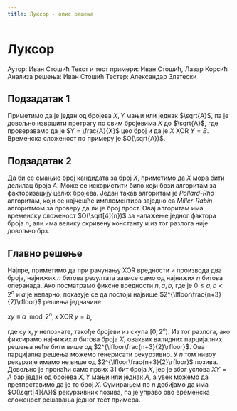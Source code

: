 ```yaml
---
title: Луксор - опис решења
---
```


# Луксор

Аутор: Иван Стошић
Текст и тест примери: Иван Стошић, Лазар Корсић
Анализа решења: Иван Стошић
Тестер: Александар Златески

## Подзадатак 1

Приметимо да је један од бројева $X,Y$ мањи или једнак $\sqrt{A}$, па је довољно извршити претрагу по свим бројевима $X$ до $\sqrt{A}$, где проверавамо да је $Y = \frac{A}{X}$ цео број и да је $X \text{ XOR } Y = B$. Временска сложеност по примеру је $O(\sqrt{A})$.

## Подзадатак 2

Да би се смањио број кандидата за број $X$, приметимо да $X$ мора бити делилац броја $A$. Може се искористити било који брзи алгоритам за факторизацију целих бројева. Један такав алгоритам је *Pollard-Rho* алгоритам, који се најчешће имплементира заједно са *Miller-Rabin* алгоритмом за проверу да ли је број прост. Овај алгоритам има временску сложеност $O(\sqrt[4]{n})$ за налажење једног фактора броја $n$, али има велику скривену константу и из тог разлога није довољно брз.

## Главно решење

Најпре, приметимо да при рачунању XOR вредности и производа два броја, најнижих $n$ битова резултата зависе само од најнижих $n$ битова операнада. Ако посматрамо фиксне вредности $n, a, b$, где је $0 \leq a, b < 2^n$ и $a$ је непарно, показује се да постоји највише $2^{\lfloor\frac{n+3}{2}\rfloor}$ решења једначине

$xy \equiv a \mod 2^n, x \text{ XOR } y = b$,

где су $x,y$ непознате, такође бројеви из скупа $[0, 2^n)$. Из тог разлога, ако фиксирамо најнижих $n$ битова броја $X$, оваквих валидних парцијалних решења неће бити више од $2^{\lfloor\frac{n+3}{2}\rfloor}$. Ова парцијална решења можемо генерисати рекурзивно. У $n$ том нивоу рекурзије имамо не више од $2^{\lfloor\frac{n+3}{2}\rfloor}$ позива. Довољно је пронаћи само првих $31$ бит броја $X$, јер је због услова $XY=A$ бар један од бројева $X,Y$ мањи или једнак $A$, а увек можемо да претпоставимо да је то број $X$. Сумирањем по $n$ добијамо да има $O(\sqrt[4]{A})$ рекурзивних позива, па је управо ово временска сложеност решавања једног тест примера.
